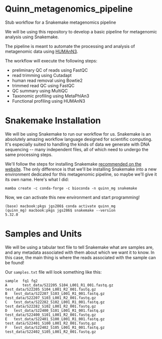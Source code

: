 # Quinn_metagenomics_pipeline
Stub workflow for a Snakemake metagenomics pipeline

We will be using this repository to develop a basic pipeline for metagenomic analysis using Snakemake. 

The pipeline is meant to automate the processing and analysis of metagenomic data using [HUMAnN3](https://huttenhower.sph.harvard.edu/humann). 

The workflow will execute the following steps:
- preliminary QC of reads using FastQC
- read trimming using Cutadapt
- human read removal using Bowtie2
- trimmed read QC using FastQC
- QC summary using MultiQC
- Taxonomic profiling using MetaPhlAn3
- Functional profiling using HUMAnN3

# Snakemake Installation

We will be using Snakemake to run our workflow for us. Snakemake is an absolutely amazing workflow language designed for scientific computing. It's especially suited to handling the kinds of data we generate with DNA sequencing -- many independent files, all of which need to undergo the same processing steps.

We'll follow the steps for installing Snakemake [recommended on the website](https://snakemake.readthedocs.io/en/stable/getting_started/installation.html#installation). The only difference is that we'll be installing Snakemake into a new environment dedicated for this metagenomic pipeline, so maybe we'll give it its own name. Here's what I did:

```{bash}
mamba create -c conda-forge -c bioconda -n quinn_mg snakemake
```

Now, we can activate this new environment and start programming!

```
(base) macbook:pkgs jgs286$ conda activate quinn_mg
(quinn_mg) macbook:pkgs jgs286$ snakemake --version
5.32.0
```

# Samples and Units

We will be using a tabular text file to tell Snakemake what are samples are, and any metadata associated with them about which we want it to know. In this case, the main thing is where the reads associated with the sample can be found!


Our `samples.txt` file will look something like this:

```
sample	fq1	fq2
A		test_data/S22205_S104_L001_R1_001.fastq.gz	test_data/S22205_S104_L001_R2_001.fastq.gz
B	test_data/S22207_S103_L001_R1_001.fastq.gz	test_data/S22207_S103_L001_R2_001.fastq.gz
C	test_data/S22282_S102_L001_R1_001.fastq.gz	test_data/S22282_S102_L001_R2_001.fastq.gz
D	test_data/S22400_S101_L001_R1_001.fastq.gz	test_data/S22400_S101_L001_R2_001.fastq.gz
E	test_data/S22401_S100_L001_R1_001.fastq.gz	test_data/S22401_S100_L001_R2_001.fastq.gz
F	test_data/S22402_S105_L001_R1_001.fastq.gz	test_data/S22402_S105_L001_R2_001.fastq.gz
```
